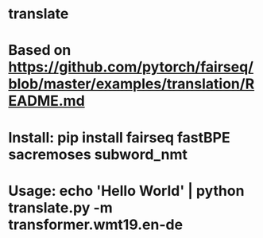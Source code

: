# translate

# Based on https://github.com/pytorch/fairseq/blob/master/examples/translation/README.md
# Install: pip install fairseq fastBPE sacremoses subword_nmt
# Usage: echo 'Hello World' | python translate.py -m transformer.wmt19.en-de

